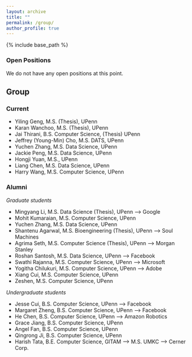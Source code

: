 ```yaml
---
layout: archive
title: ""
permalink: /group/
author_profile: true
---
```


{% include base_path %}

### Open Positions 
We do not have any open positions at this point. 

## Group
### Current
+ Yiling Geng, M.S. (Thesis), UPenn
+ Karan Wanchoo, M.S. (Thesis), UPenn
+ Jai Thirani, B.S. Computer Science, (Thesis) UPenn 
+ Jeffrey (Young-Min) Cho, M.S. DATS, UPenn
+ Yuchen Zhang, M.S. Data Science, UPenn 
+ Jackie Peng, M.S. Data Science, UPenn 
+ Hongji Yuan, M.S., UPenn 
+ Liang Chen, M.S. Data Science, UPenn
+ Harry Wang, M.S. Computer Science, UPenn

### Alumni
*Graduate students*
+ Mingyang Li, M.S. Data Science (Thesis), UPenn --> Google
+ Mohit Kumaraian, M.S. Computer Science, UPenn
+ Yuchen Zhang, M.S. Data Science, UPenn 
+ Shantenu Agarwal, M.S. Bioengineering (Thesis), UPenn -->  Soul Machines
+ Agrima Seth, M.S. Computer Science (Thesis), UPenn --> Morgan Stanley 
+ Roshan Santosh, M.S. Data Science, UPenn --> Facebook
+ Swathi Rajanna, M.S. Computer Science, UPenn --> Microsoft
+ Yogitha Chilukuri, M.S. Computer Science, UPenn --> Adobe
+ Xiang Cui, M.S. Computer Science, UPenn
+ Zeshen, M.S. Computer Science, UPenn

*Undergraduate students*
+ Jesse Cui, B.S. Computer Science, UPenn --> Facebook 
+ Margaret Zheng, B.S. Computer Science, UPenn --> Facebook 
+ He Chen, B.S. Computer Science, UPenn --> Amazon Robotics
+ Grace Jiang, B.S. Computer Science, UPenn 
+ Angel Fan, B.S. Computer Science, UPenn 
+ Qingrong Ji, B.S. Computer Science, UPenn
+ Harish Tata, B.E. Computer Science, GITAM --> M.S. UMKC --> Cerner Corp.
